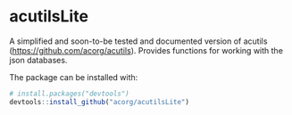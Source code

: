 
<!-- README.md is generated from README.Rmd. Please edit that file -->

# acutilsLite

<!-- badges: start -->

<!-- badges: end -->

A simplified and soon-to-be tested and documented version of acutils
(<https://github.com/acorg/acutils>). Provides functions for working
with the json databases.

The package can be installed with:

``` r
# install.packages("devtools")
devtools::install_github("acorg/acutilsLite")
```
